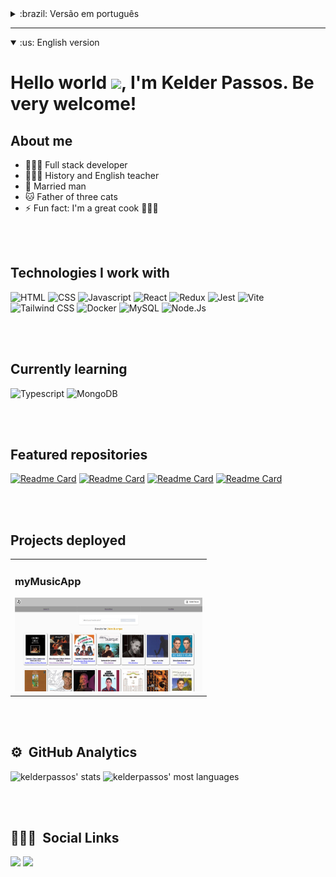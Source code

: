 <details>
  <summary>:brazil: Versão em português</summary>
  
  # Olá Mundo <img src="https://cdn.jsdelivr.net/gh/Readme-Workflows/Readme-Icons@main/icons/gifs/wave.gif" />, eu sou Kelder Passos. Sejam muito bem vindos!

  ## Sobre mim
  - 👨🏻‍💻 Desenvolvedor Full stack
  - 👨🏻‍🏫 Professor de História e Inglês
  - 💍 Homem casado
  - 🐱 Pai de três gatos
  - ⚡ Curiosidade: Sou um ótimo cozinheiro  👨🏻‍🍳
  
  <br></br>
  
  ## Tecnologias com que trabalho:
  ![HTML](https://img.shields.io/badge/HTML5-E34F26?style=for-the-badge&logo=html5&logoColor=white)
  ![CSS](https://img.shields.io/badge/CSS3-1572B6?style=for-the-badge&logo=css3&logoColor=white)
  ![Javascript](https://img.shields.io/badge/JavaScript-323330?style=for-the-badge&logo=javascript&logoColor=F7DF1E)
  ![React](https://img.shields.io/badge/React-20232A?style=for-the-badge&logo=react&logoColor=61DAFB)
  ![Redux](https://img.shields.io/badge/Redux-593D88?style=for-the-badge&logo=redux&logoColor=white)
  ![Jest](https://img.shields.io/badge/Jest-C21325?style=for-the-badge&logo=jest&logoColor=white)
  ![Vite](https://img.shields.io/badge/Vite-B73BFE?style=for-the-badge&logo=vite&logoColor=FFD62E)
  ![Tailwind CSS](https://img.shields.io/badge/Tailwind_CSS-38B2AC?style=for-the-badge&logo=tailwind-css&logoColor=white)
  ![Docker](https://img.shields.io/badge/Docker-2CA5E0?style=for-the-badge&logo=docker&logoColor=white)
  ![MySQL](https://img.shields.io/badge/MySQL-005C84?style=for-the-badge&logo=mysql&logoColor=white)
  ![Node.Js](https://img.shields.io/badge/Node.js-339933?style=for-the-badge&logo=nodedotjs&logoColor=white)

  <br></br>

  ## Aprendendo no momento:  
  ![Typescript](https://img.shields.io/badge/TypeScript-007ACC?style=for-the-badge&logo=typescript&logoColor=white)
  ![MongoDB](https://img.shields.io/badge/MongoDB-4EA94B?style=for-the-badge&logo=mongodb&logoColor=white)
  
  <br></br>
  
  ## Projetos em destaque:

  [![Readme Card](https://github-readme-stats.vercel.app/api/pin/?username=kelderpassos&repo=myMusicApp&theme=codeSTACKr&border_color=ffffff)](https://github.com/kelderpassos/myMusicApp)
  [![Readme Card](https://github-readme-stats.vercel.app/api/pin/?username=kelderpassos&repo=store-manager&theme=codeSTACKr&border_color=ffffff)](https://github.com/kelderpassos/store-manager)
  [![Readme Card](https://github-readme-stats.vercel.app/api/pin/?username=kelderpassos&repo=myRecipe-app&theme=codeSTACKr&border_color=ffffff)](https://github.com/kelderpassos/myRecipe-app)
  [![Readme Card](https://github-readme-stats.vercel.app/api/pin/?username=kelderpassos&repo=soccer-championship-api&theme=codeSTACKr&border_color=ffffff)](https://github.com/kelderpassos/soccer-championship-api)

<br></br>

## Projetos implementados
<table>
  <td valign="top">
      <h3 align="left">myMusicApp</h3>
      <a href="https://my-music-app-mu.vercel.app/"><img width=300px height=150px src="https://github.com/kelderpassos/myMusicApp/blob/kelder-passos/src/images/Preview.png" alt="Project-preview" /></a>
  </td>
</table>


<br></br>
  
  ## ⚙️ &nbsp;Estatísticas do Github

  <p align="left">
  <img height="180em" src="https://github-readme-stats.vercel.app/api?username=kelderpassos&show_icons=true&theme=vision-friendly-dark" alt="kelderpassos' stats"/>
  <img height="180em" src="https://github-readme-stats.vercel.app/api/top-langs/?username=kelderpassos&layout=compact&theme=vision-friendly-dark" alt="kelderpassos' most languages"/>
  </p>
  
  <br></br>
  
  ## 👨🏽‍🦲 &nbsp;Contatos

<a href="https://www.linkedin.com/in/kelderpassos/" target="_blank"><img src="https://img.shields.io/badge/-kelderpassos-%230077B5?style=for-the-badge&logo=linkedin&logoColor=white" target="_blank"></a> 
<a href = "mailto:kelder.passos@gmail.com" >
    <img src="https://img.shields.io/badge/Gmail-D14836?style=for-the-badge&logo=gmail&logoColor=white" target="_blank" />
  </a>

</details>

---
<details open>
  <summary>:us: English version</summary>


# Hello world <img src="https://cdn.jsdelivr.net/gh/Readme-Workflows/Readme-Icons@main/icons/gifs/wave.gif" />, I'm Kelder Passos. Be very welcome!

  
## About me
- 👨🏻‍💻 Full stack developer
- 👨🏻‍🏫 History and English teacher
- 💍 Married man
- 🐱 Father of three cats
- ⚡ Fun fact: I'm a great cook  👨🏻‍🍳

<br></br>

## Technologies I work with
![HTML](https://img.shields.io/badge/HTML5-E34F26?style=for-the-badge&logo=html5&logoColor=white)
![CSS](https://img.shields.io/badge/CSS3-1572B6?style=for-the-badge&logo=css3&logoColor=white)
![Javascript](https://img.shields.io/badge/JavaScript-323330?style=for-the-badge&logo=javascript&logoColor=F7DF1E)
![React](https://img.shields.io/badge/React-20232A?style=for-the-badge&logo=react&logoColor=61DAFB)
![Redux](https://img.shields.io/badge/Redux-593D88?style=for-the-badge&logo=redux&logoColor=white)
![Jest](https://img.shields.io/badge/Jest-C21325?style=for-the-badge&logo=jest&logoColor=white)
![Vite](https://img.shields.io/badge/Vite-B73BFE?style=for-the-badge&logo=vite&logoColor=FFD62E)
![Tailwind CSS](https://img.shields.io/badge/Tailwind_CSS-38B2AC?style=for-the-badge&logo=tailwind-css&logoColor=white)
![Docker](https://img.shields.io/badge/Docker-2CA5E0?style=for-the-badge&logo=docker&logoColor=white)
![MySQL](https://img.shields.io/badge/MySQL-005C84?style=for-the-badge&logo=mysql&logoColor=white)
![Node.Js](https://img.shields.io/badge/Node.js-339933?style=for-the-badge&logo=nodedotjs&logoColor=white)


<br></br>

## Currently learning
![Typescript](https://img.shields.io/badge/TypeScript-007ACC?style=for-the-badge&logo=typescript&logoColor=white)
![MongoDB](https://img.shields.io/badge/MongoDB-4EA94B?style=for-the-badge&logo=mongodb&logoColor=white)

<br></br>

## Featured repositories

  [![Readme Card](https://github-readme-stats.vercel.app/api/pin/?username=kelderpassos&repo=myMusicApp&theme=codeSTACKr&border_color=ffffff)](https://github.com/kelderpassos/myMusicApp)
  [![Readme Card](https://github-readme-stats.vercel.app/api/pin/?username=kelderpassos&repo=store-manager&theme=codeSTACKr&border_color=ffffff)](https://github.com/kelderpassos/store-manager)
  [![Readme Card](https://github-readme-stats.vercel.app/api/pin/?username=kelderpassos&repo=myRecipe-app&theme=codeSTACKr&border_color=ffffff)](https://github.com/kelderpassos/myRecipe-app)
  [![Readme Card](https://github-readme-stats.vercel.app/api/pin/?username=kelderpassos&repo=soccer-championship-api&theme=codeSTACKr&border_color=ffffff)](https://github.com/kelderpassos/soccer-championship-api)

<br></br>

## Projects deployed
<table>
  <td valign="top">
      <h3 align="left">myMusicApp</h3>
      <a href="https://my-music-app-mu.vercel.app/"><img width=300px height=150px src="https://github.com/kelderpassos/myMusicApp/blob/kelder-passos/src/images/Preview.png" alt="Project-preview" /></a>
  </td>
</table>


<br></br>

## ⚙️ &nbsp;GitHub Analytics

<p align="left">
<img height="180em" src="https://github-readme-stats.vercel.app/api?username=kelderpassos&show_icons=true&theme=vision-friendly-dark" alt="kelderpassos' stats"/>
<img height="180em" src="https://github-readme-stats.vercel.app/api/top-langs/?username=kelderpassos&layout=compact&theme=vision-friendly-dark" alt="kelderpassos' most languages"/>
</p>

<br></br>

## 👨🏽‍🦲 &nbsp;Social Links

<a href="https://www.linkedin.com/in/kelderpassos/" target="_blank"><img src="https://img.shields.io/badge/-kelderpassos-%230077B5?style=for-the-badge&logo=linkedin&logoColor=white" target="_blank"></a> 
<a href = "mailto:kelder.passos@gmail.com" >
    <img src="https://img.shields.io/badge/Gmail-D14836?style=for-the-badge&logo=gmail&logoColor=white" target="_blank" />
  </a>

<!--
**kelderpassos/kelderpassos** is a ✨ _special_ ✨ repository because its `README.md` (this file) appears on your GitHub profile.

Here are some ideas to get you started:

- 🔭 I’m currently working on ...
- 🌱 I’m currently learning ...
- 👯 I’m looking to collaborate on ...
- 🤔 I’m looking for help with ...
- 💬 Ask me about ...
- 📫 How to reach me: ...
- 😄 Pronouns: ...
- ⚡ Fun fact: ...

- 🌱 I’m currently studying Full Stack Web Development at Trybe
<p align="left"> <img src="https://komarev.com/ghpvc/?username=kelderpassos&color=yellow" alt="Profile views" /> </p>

[![My Skills](https://skills.thijs.gg/icons?i=docker,mysql,typescript,nodejs)](https://skills.thijs.gg)
[![My Skills](https://skills.thijs.gg/icons?i=html,css,js,react,jest,vite,redux,tailwind)](https://skills.thijs.gg)



<table>
  
  <tr>
      <td valign="top">
      <h3 align="left">Sistem RH</h3>
      <p><a href="https://crud1-4d41d.web.app/">Project preview</a>, <a href="https://github.com/italoO13/System-RH">Repository</a></p>
      <p>CSS, HTML and JavaScript</p>
      <a href="https://crud1-4d41d.web.app/"><img width=400px height=150px src="./imgs/systemRH.png" alt="Project-preview" /></a>
    </td>
     <td valign="top">
      <h3 align="left">Suas Despesas</h3>
      <p><a href="https://glittering-syrniki-ae0340.netlify.app">Project preview</a>, <a href="https://github.com/italoO13/Suas-Despesas">Repository</a></p>
       <p>React, Redux, Jest and RTL</p>
      <a href="https://glittering-syrniki-ae0340.netlify.app"><img width=400px height=150px src="./imgs/trybeWallet.png" alt="Project-preview" /></a>
    </td>
    <td valign="top">
      <h3 align="left">TrybeTunes</h3>
      <p><a href="https://imaginative-frangollo-b70959.netlify.app">Project preview</a>, <a href="https://github.com/italoO13/trybeTunes">Repository</a></p>
      <p>React and React Router</p>
      <a href="https://imaginative-frangollo-b70959.netlify.app"><img width=400px height=150px src="./imgs/trybetunes.png" alt="Project-preview" /></a>
    </td>
  </tr>
  <tr>
     <td valign="top">
      <h3 align="left">Trivia Quiz</h3>
      <p><a href="https://project-trivia-quiz.netlify.app/">Project preview</a>, <a href="https://github.com/italoO13/trivia-quiz">Repository</a></p>
      <p>React, Firebase, Sass, Trabalho em Equipe, Redux</p>
      <a href="https://project-trivia-quiz.netlify.app/"><img width=400px height=150px src="./imgs/trivia.png" alt="Project-preview" /></a>
    </td>    
     <td valign="top">
      <h3 align="left">Pokedex com RTL</h3>
      <p><span>Project preview</span>, <a href="https://github.com/italoO13/RLT-com-pokemon">Repository</a></p>
      <p>React testing Library</p>
      <a href="https://github.com/italoO13/RLT-com-pokemon"><img width=400px height=150px src="./imgs/react-testing-library.png" alt="Project-preview" /></a>
    </td>
    <td valign="top">
      <h3 align="left">Filtro Planetas Starwars</h3>
      <p><a href="https://startwarsfilterplanets.netlify.app/">Project preview</a>,
      <a href="https://github.com/italoO13/PlanetasStarwars">Repository</a></p>
      <p>React, Styled Components</p>
      <a href="https://startwarsfilterplanets.netlify.app/"><img width=400px height=150px src="./imgs/reviewApplication.png" alt="Project-preview" /></a>
    </td>
    
  </tr>

  <tr>
    <td valign="top">
      <h3 align="left">Site Psicologia</h3>
      <p><a href="https://reverent-lovelace-b32230.netlify.app/">Project preview</a>, <a href="https://github.com/italoO13/site-psi">Repository</a></p>
      <p>CSS, HTML and JavaScript</p>
      <a href="https://reverent-lovelace-b32230.netlify.app"><img width=400px height=150px src="./imgs/sitePsi.png" alt="Project-preview" /></a>
    </td>
  </tr>
  
</table>

-->
